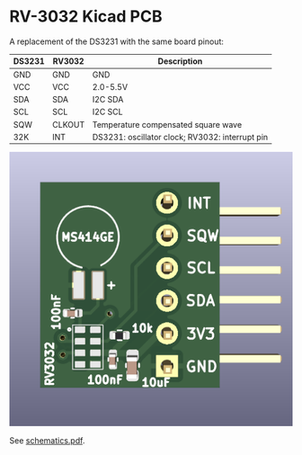# RV-3032 Kicad PCB

A replacement of the DS3231 with the same board pinout:

| DS3231 | RV3032 | Description                                     |
|--------|--------|-------------------------------------------------|
| GND    | GND    | GND                                             |
| VCC    | VCC    | 2.0-5.5V                                        |
| SDA    | SDA    | I2C SDA                                         |
| SCL    | SCL    | I2C SCL                                         |
| SQW    | CLKOUT | Temperature compensated square wave             |
| 32K    | INT    | DS3231: oscillator clock; RV3032: interrupt pin |


<img src="view_top.png"/>

See [schematics.pdf](./schematics.pdf).

